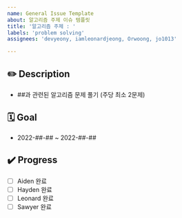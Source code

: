 ```yaml
---
name: General Issue Template
about: 알고리즘 주제 이슈 템플릿
title: '알고리즘 주제 : '
labels: 'problem solving'
assignees: 'devyeony, iamleonardjeong, Orwoong, jo1013'

---
```


## ✏️ Description

- ##과 관련된 알고리즘 문제 풀기 (주당 최소 2문제)

## 🗓️ Goal

- 2022-##-## ~ 2022-##-##

## ✔️ Progress

- [ ] Aiden 완료
- [ ] Hayden 완료 
- [ ] Leonard 완료
- [ ] Sawyer 완료
